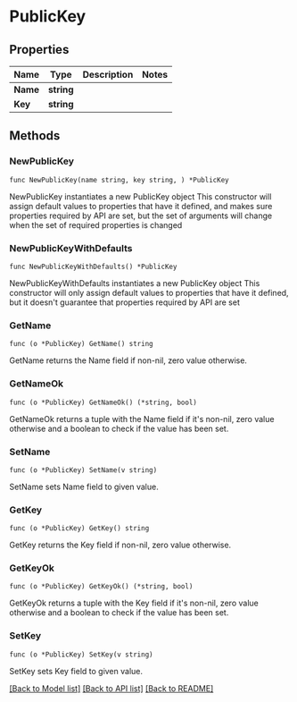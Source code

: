 # PublicKey

## Properties

Name | Type | Description | Notes
------------ | ------------- | ------------- | -------------
**Name** | **string** |  | 
**Key** | **string** |  | 

## Methods

### NewPublicKey

`func NewPublicKey(name string, key string, ) *PublicKey`

NewPublicKey instantiates a new PublicKey object
This constructor will assign default values to properties that have it defined,
and makes sure properties required by API are set, but the set of arguments
will change when the set of required properties is changed

### NewPublicKeyWithDefaults

`func NewPublicKeyWithDefaults() *PublicKey`

NewPublicKeyWithDefaults instantiates a new PublicKey object
This constructor will only assign default values to properties that have it defined,
but it doesn't guarantee that properties required by API are set

### GetName

`func (o *PublicKey) GetName() string`

GetName returns the Name field if non-nil, zero value otherwise.

### GetNameOk

`func (o *PublicKey) GetNameOk() (*string, bool)`

GetNameOk returns a tuple with the Name field if it's non-nil, zero value otherwise
and a boolean to check if the value has been set.

### SetName

`func (o *PublicKey) SetName(v string)`

SetName sets Name field to given value.


### GetKey

`func (o *PublicKey) GetKey() string`

GetKey returns the Key field if non-nil, zero value otherwise.

### GetKeyOk

`func (o *PublicKey) GetKeyOk() (*string, bool)`

GetKeyOk returns a tuple with the Key field if it's non-nil, zero value otherwise
and a boolean to check if the value has been set.

### SetKey

`func (o *PublicKey) SetKey(v string)`

SetKey sets Key field to given value.



[[Back to Model list]](../README.md#documentation-for-models) [[Back to API list]](../README.md#documentation-for-api-endpoints) [[Back to README]](../README.md)


